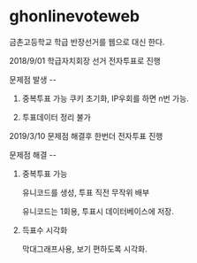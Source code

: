 # ghonlinevoteweb
금촌고등학교 학급 반장선거를 웹으로 대신 한다.


2018/9/01 학급자치회장 선거 전자투표로 진행

문제점 발생 -- 

1. 중복투표 가능 
    쿠키 초기화, IP우회를 하면 n번 가능.
    
2. 투표데이터 정리 불가



2019/3/10 문제점 해결후 한번더 전자투표 진행

문제점 해결 -- 

1. 중복투표 가능

    유니코드를 생성, 투표 직전 무작위 배부 
    
    유니코드는 1회용, 투표시 데이터베이스에 저장. 
    
2. 득표수 시각화 


    막대그래프사용, 보기 편하도록 시각화.
